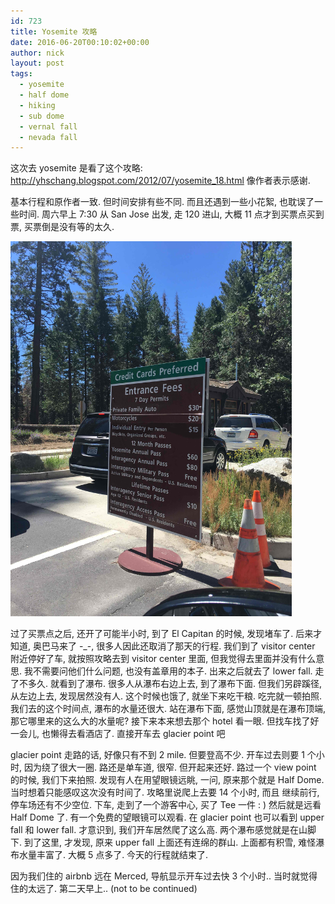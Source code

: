 ```yaml
---
id: 723
title: Yosemite 攻略
date: 2016-06-20T00:10:02+00:00
author: nick
layout: post
tags:
  - yosemite
  - half dome
  - hiking
  - sub dome
  - vernal fall 
  - nevada fall
---
```


这次去 yosemite 是看了这个攻略:
http://yhschang.blogspot.com/2012/07/yosemite_18.html
像作者表示感谢.

基本行程和原作者一致. 但时间安排有些不同. 而且还遇到一些小花絮, 也耽误了一些时间.
周六早上 7:30 从 San Jose 出发, 走 120 进山, 大概 11 点才到买票点买到票, 买票倒是没有等的太久.

<img width="450" height="600" layout="responsive" src="/attachments/2016/06/IMG_2035.JPG"/>

过了买票点之后, 还开了可能半小时, 到了 El Capitan 的时候, 发现堵车了. 后来才知道, 奥巴马来了 -_-, 很多人因此还取消了那天的行程. 我们到了 visitor center 附近停好了车, 就按照攻略去到 visitor center 里面, 但我觉得去里面并没有什么意思. 我不需要问他们什么问题, 也没有盖章用的本子. 出来之后就去了 lower fall. 走了不多久. 就看到了瀑布. 很多人从瀑布右边上去, 到了瀑布下面. 但我们另辟蹊径, 从左边上去, 发现居然没有人. 这个时候也饿了, 就坐下来吃干粮. 吃完就一顿拍照. 我们去的这个时间点, 瀑布的水量还很大. 站在瀑布下面, 感觉山顶就是在瀑布顶端, 那它哪里来的这么大的水量呢? 接下来本来想去那个 hotel 看一眼. 但找车找了好一会儿, 也懒得去看酒店了. 直接开车去 glacier point 吧

glacier point 走路的话, 好像只有不到 2 mile. 但要登高不少. 开车过去则要 1 个小时, 因为绕了很大一圈. 路还是单车道, 很窄. 但开起来还好. 路过一个 view point 的时候, 我们下来拍照. 发现有人在用望眼镜远眺, 一问, 原来那个就是 Half Dome. 当时想着只能感叹这次没有时间了. 攻略里说爬上去要 14 个小时, 而且 继续前行, 停车场还有不少空位. 下车, 走到了一个游客中心, 买了 Tee 一件 : ) 然后就是远看 Half Dome 了. 有一个免费的望眼镜可以观看. 在 glacier point 也可以看到 upper fall 和 lower fall. 才意识到, 我们开车居然爬了这么高. 两个瀑布感觉就是在山脚下. 到了这里, 才发现, 原来 upper fall 上面还有连绵的群山. 上面都有积雪, 难怪瀑布水量丰富了. 大概 5 点多了. 今天的行程就结束了. 

因为我们住的 airbnb 远在 Merced, 导航显示开车过去快 3 个小时.. 当时就觉得住的太远了. 第二天早上.. (not to be continued)